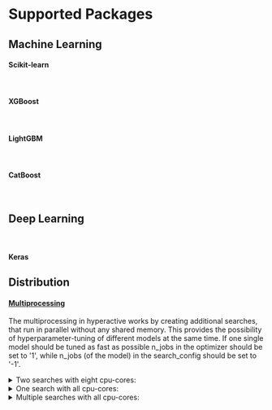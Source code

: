 # Supported Packages



## Machine Learning

#### Scikit-learn


<br>

#### XGBoost


<br>

#### LightGBM


<br>

#### CatBoost


<br>

## Deep Learning


<br>

#### Keras




## Distribution

#### [Multiprocessing](https://github.com/SimonBlanke/Hyperactive/blob/master/examples/example_multiprocessing.py)
The multiprocessing in hyperactive works by creating additional searches, that run in parallel without any shared memory. This provides the possibility of hyperparameter-tuning of different models at the same time. If one single model should be tuned as fast as possible n_jobs in the optimizer should be set to '1', while n_jobs (of the model) in the search_config should be set to '-1'.

<details><summary>Two searches with eight cpu-cores:</summary>
<p>

```python
import numpy as np

from sklearn.datasets import load_iris
from sklearn.model_selection import train_test_split

from hyperactive import RandomSearchOptimizer

iris_data = load_iris()
X = iris_data.data
y = iris_data.target

X_train, X_test, y_train, y_test = train_test_split(X, y, test_size=0.33)

# this defines the model and hyperparameter search space
search_config = {
    "sklearn.ensemble.RandomForestClassifier": {
        "n_estimators": range(10, 100, 10),
        "max_depth": [3, 4, 5, 6],
        "criterion": ["gini", "entropy"],
        "n_jobs": [4],
    },
    "sklearn.ensemble.GradientBoostingClassifier": {
        "n_estimators": range(10, 100, 10),
        "max_depth": range(1, 11),
        "min_samples_split": range(2, 21),
        "n_jobs": [4],
    },
}

Optimizer = RandomSearchOptimizer(search_config, n_iter=300, n_jobs=2, verbosity=0)

# search best hyperparameter for given data
Optimizer.fit(X_train, y_train)
```

</p>
</details>


<details><summary>One search with all cpu-cores:</summary>
<p>

```python
import numpy as np

from sklearn.datasets import load_iris
from sklearn.model_selection import train_test_split

from hyperactive import RandomSearchOptimizer

iris_data = load_iris()
X = iris_data.data
y = iris_data.target

X_train, X_test, y_train, y_test = train_test_split(X, y, test_size=0.33)

# this defines the model and hyperparameter search space
search_config = {
    "sklearn.ensemble.RandomForestClassifier": {
        "n_estimators": range(10, 100, 10),
        "max_depth": [3, 4, 5, 6],
        "criterion": ["gini", "entropy"],
        "n_jobs": [-1],
    },
}

Optimizer = RandomSearchOptimizer(search_config, n_iter=300, n_jobs=1, verbosity=0)

# search best hyperparameter for given data
Optimizer.fit(X_train, y_train)
```

</p>
</details>




<details><summary>Multiple searches with all cpu-cores:</summary>
<p>

```python
import numpy as np

from sklearn.datasets import load_iris
from sklearn.model_selection import train_test_split

from hyperactive import RandomSearchOptimizer

iris_data = load_iris()
X = iris_data.data
y = iris_data.target

X_train, X_test, y_train, y_test = train_test_split(X, y, test_size=0.33)

# this defines the model and hyperparameter search space
search_config = {
    "sklearn.ensemble.RandomForestClassifier": {
        "n_estimators": range(10, 100, 10),
        "max_depth": [3, 4, 5, 6],
        "criterion": ["gini", "entropy"],
        "min_samples_split": range(2, 21),
        "min_samples_leaf": range(2, 21),
    },
    "sklearn.neighbors.KNeighborsClassifier": {
        "n_neighbors": range(1, 10),
        "weights": ["uniform", "distance"],
        "p": [1, 2],
    },
    "sklearn.ensemble.GradientBoostingClassifier": {
        "n_estimators": range(10, 100, 10),
        "learning_rate": [1e-3, 1e-2, 1e-1, 0.5, 1.0],
        "max_depth": range(1, 11),
        "min_samples_split": range(2, 21),
        "min_samples_leaf": range(1, 21),
        "subsample": np.arange(0.05, 1.01, 0.05),
        "max_features": np.arange(0.05, 1.01, 0.05),
    },
    "sklearn.tree.DecisionTreeClassifier": {
        "criterion": ["gini", "entropy"],
        "max_depth": range(1, 11),
        "min_samples_split": range(2, 21),
        "min_samples_leaf": range(1, 21),
    },
}

Optimizer = RandomSearchOptimizer(search_config, n_iter=300, n_jobs=-1, verbosity=0)
```

</p>
</details>
